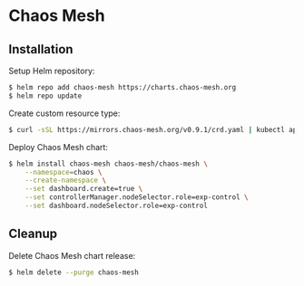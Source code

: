 # Chaos Mesh

## Installation

Setup Helm repository:

```bash
$ helm repo add chaos-mesh https://charts.chaos-mesh.org
$ helm repo update
```

Create custom resource type:

```bash
$ curl -sSL https://mirrors.chaos-mesh.org/v0.9.1/crd.yaml | kubectl apply -f -
```

Deploy Chaos Mesh chart:

```bash
$ helm install chaos-mesh chaos-mesh/chaos-mesh \
    --namespace=chaos \
    --create-namespace \
    --set dashboard.create=true \
    --set controllerManager.nodeSelector.role=exp-control \
    --set dashboard.nodeSelector.role=exp-control
```

## Cleanup

Delete Chaos Mesh chart release:

```bash
$ helm delete --purge chaos-mesh
```
